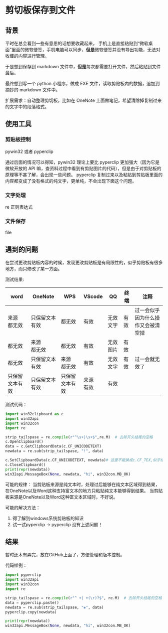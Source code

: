 # 剪切板保存到文件

## 背景

平时在总会看到一些有意思的话想要收藏起来，
手机上是直接粘贴到“微软桌面”里面的微软便签，手机电脑可以同步，**但是**微软便签并没有导出功能，无法对收藏的内容进行管理。

于是想到保存到 markdown 文件中，**但是**每次都需要打开文件，然后粘贴到文件最后。

最终想到写一个 python 小程序，做成 EXE 文件，读取剪贴板内的数据，追加到摘抄的 markdown 文件中。

扩展需求：自动整理剪切板，比如在 OneNote 上面做笔记，希望清除掉复制过来的文字中的段落格式。

## 使用工具

### 剪贴板控制

 pywin32 或者 pyperclip

通过后面的情况可以得知，pywin32 理论上要比 pyperclip 更加强大（因为它是微软开放的 API 嘛，查资料过程中看到有剪贴图片的代码），但是由于对剪贴板的原理等不甚了解，会出现一些问题。
pyperclip 复制过来以及粘贴到剪贴板里面的内容都变成了没有格式的纯文字，更单纯，不会出现下面这个问题。

### 文字处理

re 正则表达式

### 文件保存

file

## 遇到的问题

在尝试更改剪贴板内容的时候，发现更改剪贴板是有局限性的，似乎剪贴板有很多地方，而只修改了某一方面。

测试结果:

word|OneNote|WPS|VScode|QQ|终端|注释
---|---|---|---|---|---|---
来源</br>都无效|只保留文本有效|都无效|有效|无效文字|有效|过一会似乎因为什么操作又会被清空掉
都无效|来源</br>都无效|都无效|有效|无效图片|有效|
都无效|只保留文本有效|来源</br>都无效|有效|无效文字|有效|过一会就无效了
只保留文本有效|只保留文本有效|只保留文本有效|来源</br>有效|有效|

测试代码：

```python
import win32clipboard as c
import win32api
import win32con
import re

strip_tailspase = re.compile(r"^\s+|\s+$",re.M)  # 去除开头结尾的空格  
c.OpenClipboard()
data = c.GetClipboardData(c.CF_UNICODETEXT)
newdata = re.sub(strip_tailspase, "!", data)

c.SetClipboardData(c.CF_UNICODETEXT, newdata)# 这里不能换成c.CF_TEX,似乎结果更坏
c.CloseClipboard()
print(repr(newdata))
win32api.MessageBox(None, newdata, "hi", win32con.MB_OK)
```

可能的规律：
当剪贴板来源是纯文本时，处理过后能够在纯文本区域得到结果，在OneNote以及Word这种支持富文本的地方只粘贴纯文本能够得到结果。
当剪贴板来源是OneNote以及Word这种富文本区域时，不好说。

可能的解决方法：

1. 得了解到windows系统剪贴板的知识
2. 试一试pyperclip -> pyperclip 没有上述问题！

## 结果

暂时还木有弄完，放在GitHub上面了，方便管理和版本控制。

代码样例：

```python
import pyperclip
import win32api
import win32con
import re

strip_tailspase = re.compile(r"^ +| +(\r)?$", re.M)  # 去除开头结尾的空格
data = pyperclip.paste()
newdata = re.sub(strip_tailspase, "❀", data)
pyperclip.copy(newdata)

print(repr(newdata))
win32api.MessageBox(None, newdata, "hi", win32con.MB_OK)
```
